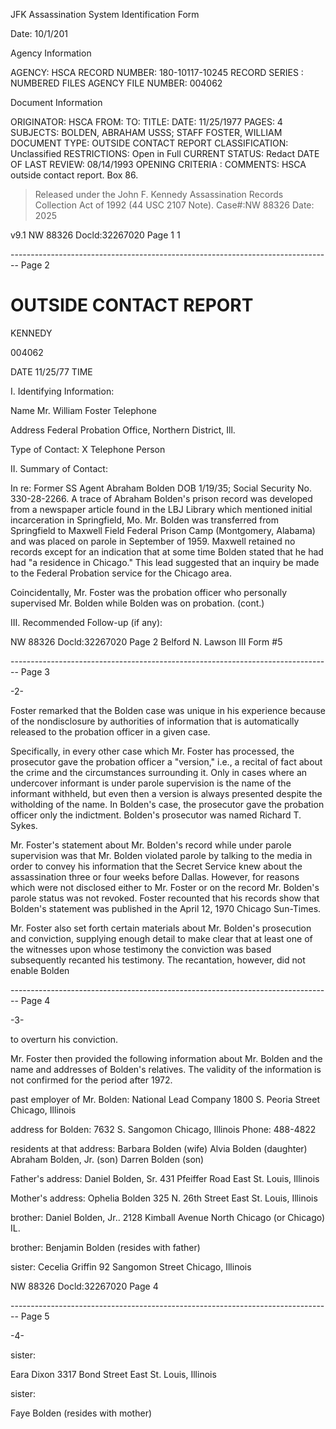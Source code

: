 JFK Assassination System
Identification Form

Date: 10/1/201

Agency Information

AGENCY: HSCA
RECORD NUMBER: 180-10117-10245
RECORD SERIES : NUMBERED FILES
AGENCY FILE NUMBER: 004062

Document Information

ORIGINATOR: HSCA
FROM:
TO:
TITLE:
DATE: 11/25/1977
PAGES: 4
SUBJECTS: BOLDEN, ABRAHAM
USSS; STAFF
FOSTER, WILLIAM
DOCUMENT TYPE: OUTSIDE CONTACT REPORT
CLASSIFICATION: Unclassified
RESTRICTIONS: Open in Full
CURRENT STATUS: Redact
DATE OF LAST REVIEW: 08/14/1993
OPENING CRITERIA :
COMMENTS: HSCA outside contact report. Box 86.



> Released under the John F. Kennedy
> Assassination Records Collection Act of
> 1992 (44 USC 2107 Note). Case#:NW
> 88326 Date: 2025

v9.1
NW 88326 Docld:32267020 Page 1
1


-------------------------------------------------------------------------------- Page 2

# OUTSIDE CONTACT REPORT

KENNEDY

004062

DATE 11/25/77 TIME

I. Identifying Information:

Name Mr. William Foster Telephone

Address Federal Probation Office, Northern District, Ill.

Type of Contact: X Telephone
Person

II. Summary of Contact:

In re: Former SS Agent Abraham Bolden DOB 1/19/35; Social Security No. 330-28-2266. A trace of Abraham Bolden's prison record was developed from a newspaper article found in the LBJ Library which mentioned initial incarceration in Springfield, Mo. Mr. Bolden was transferred from Springfield to Maxwell Field Federal Prison Camp (Montgomery, Alabama) and was placed on parole in September of 1959. Maxwell retained no records except for an indication that at some time Bolden stated that he had had "a residence in Chicago." This lead suggested that an inquiry be made to the Federal Probation service for the Chicago area.

Coincidentally, Mr. Foster was the probation officer who personally supervised Mr. Bolden while Bolden was on probation. (cont.)

III. Recommended Follow-up (if any):

NW 88326 Docld:32267020 Page 2 Belford N. Lawson III Form #5


-------------------------------------------------------------------------------- Page 3

-2-

Foster remarked that the Bolden case was unique in his experience because of the nondisclosure by authorities of information that is automatically released to the probation officer in a given case.

Specifically, in every other case which Mr. Foster has processed, the prosecutor gave the probation officer a "version," i.e., a recital of fact about the crime and the circumstances surrounding it. Only in cases where an undercover informant is under parole supervision is the name of the informant withheld, but even then a version is always presented despite the witholding of the name. In Bolden's case, the prosecutor gave the probation officer only the indictment. Bolden's prosecutor was named Richard T. Sykes.

Mr. Foster's statement about Mr. Bolden's record while under parole supervision was that Mr. Bolden violated parole by talking to the media in order to convey his information that the Secret Service knew about the assassination three or four weeks before Dallas. However, for reasons which were not disclosed either to Mr. Foster or on the record Mr. Bolden's parole status was not revoked. Foster recounted that his records show that Bolden's statement was published in the April 12, 1970 Chicago Sun-Times.

Mr. Foster also set forth certain materials about Mr. Bolden's prosecution and conviction, supplying enough detail to make clear that at least one of the witnesses upon whose testimony the conviction was based subsequently recanted his testimony. The recantation, however, did not enable Bolden


-------------------------------------------------------------------------------- Page 4

-3-

to overturn his conviction.

Mr. Foster then provided the following information about Mr. Bolden and the name and addresses of Bolden's relatives. The validity of the information is not confirmed for the period after 1972.

past employer of Mr. Bolden:
National Lead Company
1800 S. Peoria Street
Chicago, Illinois

address for Bolden:
7632 S. Sangomon
Chicago, Illinois
Phone: 488-4822

residents at that address:
Barbara Bolden (wife)
Alvia Bolden (daughter)
Abraham Bolden, Jr. (son)
Darren Bolden (son)

Father's address:
Daniel Bolden, Sr.
431 Pfeiffer Road
East St. Louis, Illinois

Mother's address:
Ophelia Bolden
325 Ν. 26th Street
East St. Louis, Illinois

brother:
Daniel Bolden, Jr..
2128 Kimball Avenue
North Chicago (or Chicago) IL.

brother:
Benjamin Bolden
(resides with father)

sister:
Cecelia Griffin
92 Sangomon Street
Chicago, Illinois

NW 88326 Docld:32267020 Page 4


-------------------------------------------------------------------------------- Page 5

-4-

sister:

Eara Dixon
3317 Bond Street
East St. Louis, Illinois

sister:

Faye Bolden
(resides with mother)
